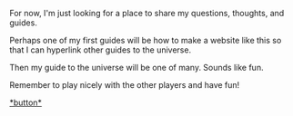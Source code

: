 <p>For now, I'm just looking for a place to share my questions, thoughts, and guides.</p>
<p>Perhaps one of my first guides will be how to make a website like this so that I can hyperlink other guides to the universe.</p>
<p>Then my guide to the universe will be one of many. Sounds like fun.</p>

<p>Remember to play nicely with the other players and have fun!</p>
<a href="everyonesguidetotheuniverse.github.io/Homepage.html">*button*</a>
